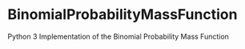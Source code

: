 # BinomialProbabilityMassFunction
Python 3 Implementation of the Binomial Probability Mass Function
